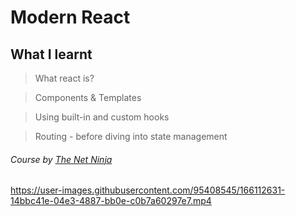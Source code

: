 # Modern React

## What I learnt

> What react is?

> Components & Templates

> Using built-in and custom hooks

> Routing - before diving into state management
 
###### Course by [The Net Ninja](https://www.youtube.com/c/TheNetNinja)


https://user-images.githubusercontent.com/95408545/166112631-14bbc41e-04e3-4887-bb0e-c0b7a60297e7.mp4

